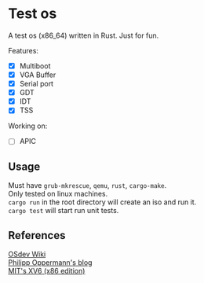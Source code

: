 # Test os

A test os (x86_64) written in Rust. Just for fun.

Features:  

- [x] Multiboot
- [x] VGA Buffer
- [x] Serial port
- [x] GDT
- [x] IDT
- [x] TSS

Working on:

- [ ] APIC

## Usage

Must have `grub-mkrescue`, `qemu`, `rust`, `cargo-make`.  
Only tested on linux machines.  
`cargo run` in the root directory will create an iso and run it.  
`cargo test` will start run unit tests.  

## References

[OSdev Wiki](https://wiki.osdev.org/Main_Page)  
[Philipp Oppermann's blog](https://os.phil-opp.com/)  
[MIT's XV6 (x86 edition)](https://pdos.csail.mit.edu/6.828/2019/xv6.html)  
